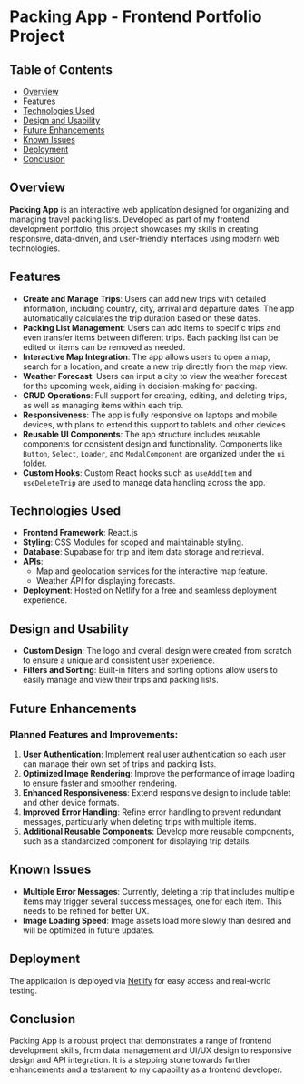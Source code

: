 # Packing App - Frontend Portfolio Project

## Table of Contents

- [Overview](#overview)
- [Features](#features)
- [Technologies Used](#technologies-used)
- [Design and Usability](#design-and-usability)
- [Future Enhancements](#future-enhancements)
- [Known Issues](#known-issues)
- [Deployment](#deployment)
- [Conclusion](#conclusion)

## Overview

**Packing App** is an interactive web application designed for organizing and managing travel packing lists. Developed as part of my frontend development portfolio, this project showcases my skills in creating responsive, data-driven, and user-friendly interfaces using modern web technologies.

## Features

- **Create and Manage Trips**: Users can add new trips with detailed information, including country, city, arrival and departure dates. The app automatically calculates the trip duration based on these dates.
- **Packing List Management**: Users can add items to specific trips and even transfer items between different trips. Each packing list can be edited or items can be removed as needed.
- **Interactive Map Integration**: The app allows users to open a map, search for a location, and create a new trip directly from the map view.
- **Weather Forecast**: Users can input a city to view the weather forecast for the upcoming week, aiding in decision-making for packing.
- **CRUD Operations**: Full support for creating, editing, and deleting trips, as well as managing items within each trip.
- **Responsiveness**: The app is fully responsive on laptops and mobile devices, with plans to extend this support to tablets and other devices.
- **Reusable UI Components**: The app structure includes reusable components for consistent design and functionality. Components like `Button`, `Select`, `Loader`, and `ModalComponent` are organized under the `ui` folder.
- **Custom Hooks**: Custom React hooks such as `useAddItem` and `useDeleteTrip` are used to manage data handling across the app.

## Technologies Used

- **Frontend Framework**: React.js
- **Styling**: CSS Modules for scoped and maintainable styling.
- **Database**: Supabase for trip and item data storage and retrieval.
- **APIs**:
  - Map and geolocation services for the interactive map feature.
  - Weather API for displaying forecasts.
- **Deployment**: Hosted on Netlify for a free and seamless deployment experience.

## Design and Usability

- **Custom Design**: The logo and overall design were created from scratch to ensure a unique and consistent user experience.
- **Filters and Sorting**: Built-in filters and sorting options allow users to easily manage and view their trips and packing lists.

## Future Enhancements

### Planned Features and Improvements:

1. **User Authentication**: Implement real user authentication so each user can manage their own set of trips and packing lists.
2. **Optimized Image Rendering**: Improve the performance of image loading to ensure faster and smoother rendering.
3. **Enhanced Responsiveness**: Extend responsive design to include tablet and other device formats.
4. **Improved Error Handling**: Refine error handling to prevent redundant messages, particularly when deleting trips with multiple items.
5. **Additional Reusable Components**: Develop more reusable components, such as a standardized component for displaying trip details.

## Known Issues

- **Multiple Error Messages**: Currently, deleting a trip that includes multiple items may trigger several success messages, one for each item. This needs to be refined for better UX.
- **Image Loading Speed**: Image assets load more slowly than desired and will be optimized in future updates.

## Deployment

The application is deployed via [Netlify](https://www.netlify.com/) for easy access and real-world testing.

## Conclusion

Packing App is a robust project that demonstrates a range of frontend development skills, from data management and UI/UX design to responsive design and API integration. It is a stepping stone towards further enhancements and a testament to my capability as a frontend developer.

